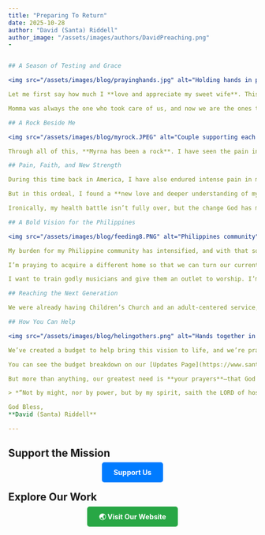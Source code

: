 ```yaml
---
title: "Preparing To Return"
date: 2025-10-28
author: "David (Santa) Riddell"
author_image: "/assets/images/authors/DavidPreaching.png"
-


## A Season of Testing and Grace

<img src="/assets/images/blog/prayinghands.jpg" alt="Holding hands in prayer" style="width: 25%; height: auto;">

Let me first say how much I **love and appreciate my sweet wife**. This has been a very difficult time for her. Within days of our wedding, I had to return to America due to my mother suffering a stroke. The damage she incurred completely changed our family forever.  

Momma was always the one who took care of us, and now we are the ones taking care of her. The pain of seeing her instantly go from living alone, driving herself to church and the market, to now needing help to feed herself, is only softened by the full revelation of her amazing spirit and faith. Even in this transitional phase of her life, she has remained faithful to God and somehow has become even more precious to those of us who love her.

## A Rock Beside Me

<img src="/assets/images/blog/myrock.JPEG" alt="Couple supporting each other" style="width: 25%; height: auto;">

Through all of this, **Myrna has been a rock**. I have seen the pain in her face when she whispers, *“umuwi ka na”* (come home), and then immediately changes and says, *“but Momma needs you right now.”* I am so thankful for her support and understanding. She is truly amazing.

## Pain, Faith, and New Strength

During this time back in America, I have also endured intense pain in my lower back, which put me on my back for nearly four months. Most days, I could only sit or stand for 20 to 30 minutes. Standing up came with a chorus of sounds that only old folks make.  

But in this ordeal, I found a **new love and deeper understanding of my God** and His will for my life. If you haven’t been following my devotions on Facebook and YouTube, I encourage you to take a look. I’ve been sharing what God has been doing in my life there.  

Ironically, my health battle isn’t fully over, but the change God has made in me makes me feel like it is. I still hurt—some days more than others—but my heart leaps like a fawn in the meadow as I bask in His glory.

## A Bold Vision for the Philippines

<img src="/assets/images/blog/feeding8.PNG" alt="Philippines community" style="width: 25%; height: auto;">

My burden for my Philippine community has intensified, and with that so has my vision. I have a **bold new mission** planned for when I return, and I have full faith that God will help make that vision a reality. That doesn’t mean I won’t have to work, but He will be the ultimate reason for its success.

I’m praying to acquire a different home so that we can turn our current one into a **church**. I’m looking at used electric pianos with weighted keys, a bass guitar, and electric drums to add to the rhythm guitar and my electric guitar that I’m taking back.  

I want to train godly musicians and give them an outlet to worship. I’m also working on a ministry training curriculum for those who feel the call to ministry so they can go into other barangays and **duplicate what we are doing in ours**. My vision is to see God establish home churches in every barangay in Manila.

## Reaching the Next Generation

We were already having Children’s Church and an adult-centered service, but upon my return, I plan to establish a **Youth Outreach Program**. The youth have always been close to my heart, and I believe this is the time to invest in them for the future of the ministry.

## How You Can Help

<img src="/assets/images/blog/helingothers.png" alt="Hands together in prayer" style="width: 25%; height: auto;">

We’ve created a budget to help bring this vision to life, and we’re praying that God will move the hearts of His people in America to support us. If **151 people** give just **$20 a month**, we’ll be able to meet our goals and continue this work.

You can see the budget breakdown on our [Updates Page](https://www.santamissions.org).

But more than anything, our greatest need is **your prayers**—that God would anoint us with His Spirit to break the yoke of bondage. Please remember us as we labor for our Master.

> *“Not by might, nor by power, but by my spirit, saith the LORD of hosts.”* — Zechariah 4:6

God Bless,  
**David (Santa) Riddell**

---
```


## Support the Mission

<p align="center">
  <a href="https://www.paypal.com/donate/?hosted_button_id=AUW4GKC4SJ8XJ&source=qr" style="background-color:#007BFF;color:white;padding:12px 24px;text-decoration:none;border-radius:5px;font-weight:bold;">Support Us</a>
</p>

## Explore Our Work

<p align="center">
  <a href="https://www.santamissions.org" style="background-color:#28a745;color:white;padding:12px 24px;text-decoration:none;border-radius:5px;font-weight:bold;">🌏 Visit Our Website</a>
</p>
